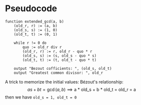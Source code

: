 # Pseudocode
```
function extended_gcd(a, b)
	(old_r, r) := (a, b)
	(old_s, s) := (1, 0)
	(old_t, t) := (0, 1)

	while r != 0 do 
		quo := old_r div r
		(old_r, r) := r, old_r - quo * r
		(old_s, s) := (s, old_s - quo * s)
		(old_t, t) := (t, old_t - quo * t)

	output "Bezout cofficients: ", (old_s, old_t)
	output "Greatest common divisor: ", old_r
```
A trick to memorize the initial values:
Bézout's relationship:
$$
as + bt = \gcd(a, b) \implies \text{a * old\_s + b * old\_t = old\_r = a}
$$
then we have `old_s = 1, old_t = 0`


